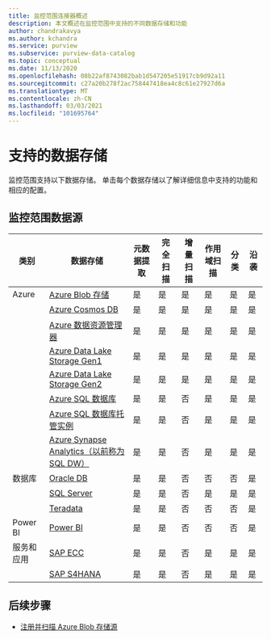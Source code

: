 ```yaml
---
title: 监控范围连接器概述
description: 本文概述在监控范围中支持的不同数据存储和功能
author: chandrakavya
ms.author: kchandra
ms.service: purview
ms.subservice: purview-data-catalog
ms.topic: conceptual
ms.date: 11/13/2020
ms.openlocfilehash: 08b22af8743082bab1d547205e51917cb9d92a11
ms.sourcegitcommit: c27a20b278f2ac758447418ea4c8c61e27927d6a
ms.translationtype: MT
ms.contentlocale: zh-CN
ms.lasthandoff: 03/03/2021
ms.locfileid: "101695764"
---
```

# <a name="supported-data-stores"></a>支持的数据存储

监控范围支持以下数据存储。 单击每个数据存储以了解详细信息中支持的功能和相应的配置。

## <a name="purview-data-sources"></a>监控范围数据源

|**类别**|  **数据存储**  |**元数据提取**|**完全扫描**|**增量扫描**|**作用域扫描**|**分类**|**沿袭**|
|---|---|---|---|---|---|---|---|
| Azure | [Azure Blob 存储](register-scan-azure-blob-storage-source.md)| 是| 是| 是| 是| 是| 是|
||[Azure Cosmos DB](register-scan-azure-cosmos-database.md)|是| 是| 是| 是| 是| 是|
||[Azure 数据资源管理器](register-scan-azure-data-explorer.md)|是| 是| 是| 是| 是| 是|
||[Azure Data Lake Storage Gen1](register-scan-adls-gen1.md)|是| 是| 是| 是| 是| 是|
||[Azure Data Lake Storage Gen2](register-scan-adls-gen2.md)|是| 是| 是| 是| 是| 是|
||[Azure SQL 数据库](register-scan-azure-sql-database.md)|是| 是| 否| 是| 是| 是|
||[Azure SQL 数据库托管实例](register-scan-azure-sql-database-managed-instance.md)|是| 是| 否| 是| 是| 是|
||[Azure Synapse Analytics（以前称为 SQL DW）](register-scan-azure-synapse-analytics.md)|是| 是| 否| 是| 是| 是|
|数据库|[Oracle DB](register-scan-oracle-source.md)|是| 是| 否| 否| 否| 是|
||[SQL Server](register-scan-on-premises-sql-server.md)|是| 是| 否| 是| 是| 是|
||[Teradata](register-scan-teradata-source.md)|是| 是| 否| 否| 否| 是|
|Power BI|[Power BI](register-scan-power-bi-tenant.md)|是| 是| 否| 否| 否| 是|
|服务和应用|[SAP ECC](register-scan-sapecc-source.md)|是| 是| 否| 是| 是| 是|
||[SAP S4HANA](register-scan-saps4hana-source.md)|是| 是| 否| 是| 是| 是|

## <a name="next-steps"></a>后续步骤

- [注册并扫描 Azure Blob 存储源](register-scan-azure-blob-storage-source.md)